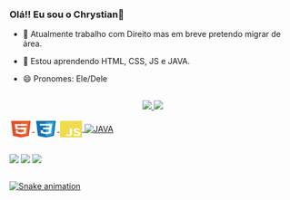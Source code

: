 ### Olá!! Eu sou o Chrystian👋

- 💼 Atualmente trabalho com Direito mas em breve pretendo migrar de área.
- 📖 Estou aprendendo HTML, CSS, JS e JAVA.
- 😄 Pronomes: Ele/Dele

  ##

<div align="center">
  <a href="https://github.com/ChrystianLopes">
  <img height="180em" src="https://github-readme-stats.vercel.app/api?username=ChrystianLopes&show_icons=true&theme=dracula&include_all_commits=true&count_private=true"/>
  <img height="180em" src="https://github-readme-stats.vercel.app/api/top-langs/?username=ChrystianLopes&layout=compact&langs_count=7&theme=dracula"/>
</div>

<div style="display: inline_block"><br>
  <img align="center" alt="HTML" height="30" width="40" src="https://raw.githubusercontent.com/devicons/devicon/master/icons/html5/html5-original.svg">
  <img align="center" alt="CSS" height="30" width="40" src="https://raw.githubusercontent.com/devicons/devicon/master/icons/css3/css3-original.svg">
  <img align="center" alt="JS" height="30" width="40" src="https://raw.githubusercontent.com/devicons/devicon/master/icons/javascript/javascript-plain.svg">
  <img align="center" alt="JAVA" height="30" width="40" src="https://cdn.jsdelivr.net/gh/devicons/devicon/icons/java/java-plain.svg"/>
  
  ##
 
<div> 
    <a href="https://www.linkedin.com/in/chrystian-lopes/" target="_blank"><img src="https://img.shields.io/badge/-LinkedIn-%230077B5?style=for-the-badge&logo=linkedin&logoColor=white" target="_blank"></a> 
  <a href="https://www.instagram.com/chrystian.leal/" target="_blank"><img src="https://img.shields.io/badge/-Instagram-%23E4405F?style=for-the-badge&logo=instagram&logoColor=white" target="_blank"></a>
  <a href = "mailto:chrystianleallopes@gmail.com"><img src="https://img.shields.io/badge/-Gmail-%23333?style=for-the-badge&logo=gmail&logoColor=white" target="_blank"</a>
   
  
  ##
 
  ![Snake animation](https://github.com/ChrystianLopes/ChrystianLopes/blob/output/github-contribution-grid-snake.svg)
 
</div>
